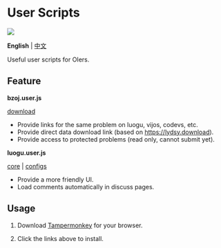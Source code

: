 # User Scripts

![](https://travis-ci.com/sxyz-edu/user-scripts.svg?branch=master)

**English** | [中文](./README-zh.md)

Useful user scripts for OIers.

## Feature

**bzoj.user.js**

[download][bzoj-user-js]

- Provide links for the same problem on luogu, vijos, codevs, etc.
- Provide direct data download link (based on <https://lydsy.download>).
- Provide access to protected problems (read only, cannot submit yet).

**luogu.user.js**

[core][luogu-user-js] | [configs][luogu-config]

- Provide a more friendly UI.
- Load comments automatically in discuss pages.

## Usage

1. Download [Tampermonkey](https://tampermonkey.net/) for your browser.

2. Click the links above to install.

[bzoj-user-js]: https://raw.githubusercontent.com/sxyz-edu/user-scripts/master/dist/bzoj.user.js
[luogu-user-js]: https://raw.githubusercontent.com/sxyz-edu/user-scripts/master/dist/luogu.user.js
[luogu-config]: https://raw.githubusercontent.com/sxyz-edu/user-scripts/master/dist/luogu-custom.user.js
